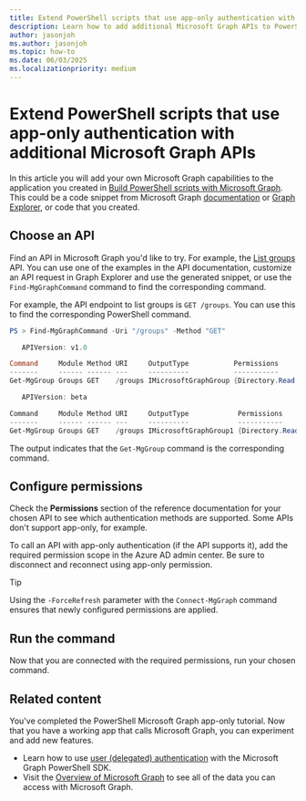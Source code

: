 ```yaml
---
title: Extend PowerShell scripts that use app-only authentication with additional Microsoft Graph APIs
description: Learn how to add additional Microsoft Graph APIs to PowerShell scripts that use app-only authentication.
author: jasonjoh
ms.author: jasonjoh
ms.topic: how-to
ms.date: 06/03/2025
ms.localizationpriority: medium
---
```


# Extend PowerShell scripts that use app-only authentication with additional Microsoft Graph APIs

In this article you will add your own Microsoft Graph capabilities to the application you created in [Build PowerShell scripts with Microsoft Graph](powershell.md). This could be a code snippet from Microsoft Graph [documentation](/graph/api/overview) or [Graph Explorer](https://developer.microsoft.com/graph/graph-explorer), or code that you created.

## Choose an API

Find an API in Microsoft Graph you'd like to try. For example, the [List groups](/graph/api/group-list) API. You can use one of the examples in the API documentation, customize an API request in Graph Explorer and use the generated snippet, or use the `Find-MgGraphCommand` command to find the corresponding command.

For example, the API endpoint to list groups is `GET /groups`. You can use this to find the corresponding PowerShell command.

```powershell
PS > Find-MgGraphCommand -Uri "/groups" -Method "GET"

   APIVersion: v1.0

Command     Module Method URI     OutputType           Permissions
-------     ------ ------ ---     ----------           -----------
Get-MgGroup Groups GET    /groups IMicrosoftGraphGroup {Directory.Read.All, Directory.ReadWrite.All, Group.Read.All, G…

   APIVersion: beta

Command     Module Method URI     OutputType            Permissions
-------     ------ ------ ---     ----------            -----------
Get-MgGroup Groups GET    /groups IMicrosoftGraphGroup1 {Directory.Read.All, Directory.ReadWrite.All, Group.Read.All, …
```

The output indicates that the `Get-MgGroup` command is the corresponding command.

## Configure permissions

Check the **Permissions** section of the reference documentation for your chosen API to see which authentication methods are supported. Some APIs don't support app-only, for example.

To call an API with app-only authentication (if the API supports it), add the required permission scope in the Azure AD admin center. Be sure to disconnect and reconnect using app-only permission.

> [!TIP]
> Using the `-ForceRefresh` parameter with the `Connect-MgGraph` command ensures that newly configured permissions are applied.

## Run the command

Now that you are connected with the required permissions, run your chosen command.

## Related content

You've completed the PowerShell Microsoft Graph app-only tutorial. Now that you have a working app that calls Microsoft Graph, you can experiment and add new features.

- Learn how to use [user (delegated) authentication](/graph/tutorials/powershell) with the Microsoft Graph PowerShell SDK.
- Visit the [Overview of Microsoft Graph](/graph/overview) to see all of the data you can access with Microsoft Graph.
